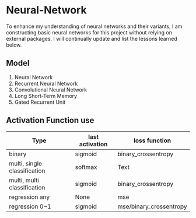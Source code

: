 # Neural-Network

To enhance my understanding of neural networks and their variants, I am constructing basic neural networks for this project without relying on external packages. I will continually update and list the lessons learned below.

## Model

1.  Neural Network
2.  Recurrent Neural Network
3.  Convolutional Neural Network
4.  Long Short-Term Memory
5.  Gated Recurrent Unit

## Activation Function use

| Type                         | last activation | loss function           |
|------------------------------|-----------------|-------------------------|
| binary                       | sigmoid         | binary_crossentropy     |
| multi, single classification | softmax         | Text                    |
| multi, multi classification  | sigmoid         | binary_crossentropy     |
| regression any               | None            | mse                     |
| regression 0\~1              | sigmoid         | mse/binary_crossentropy |
